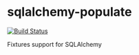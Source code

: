 # sqlalchemy-populate

[![Build Status](https://travis-ci.org/cybosser/sqlalchemy-populate.svg?branch=master)](https://travis-ci.org/cybosser/sqlalchemy-populate)

Fixtures support for SQLAlchemy
